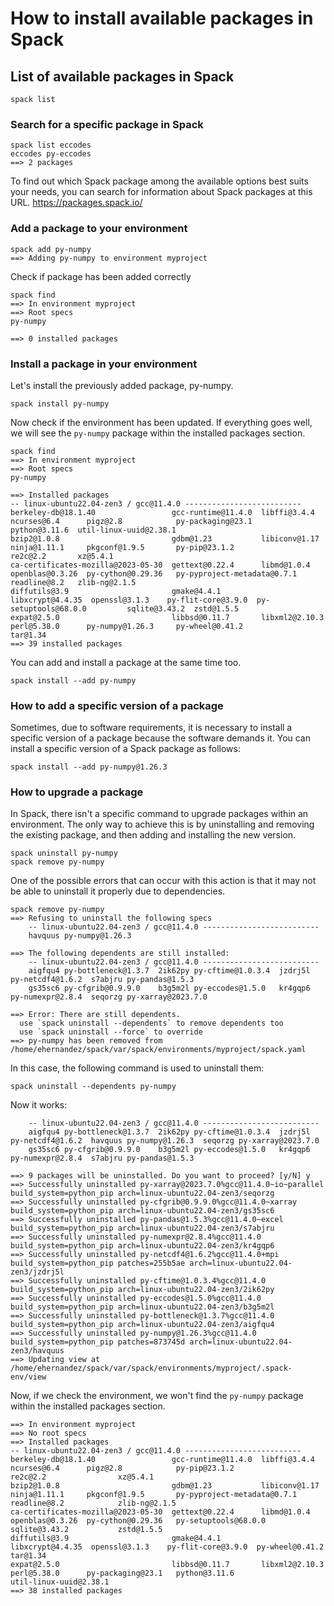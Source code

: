# How to install available packages in Spack

## List of available packages in Spack
```
spack list
```
### Search for a specific package in Spack
```
spack list eccodes
eccodes py-eccodes
==> 2 packages
```
To find out which Spack package among the available options best suits your needs, you can search for information about Spack packages at this URL.
https://packages.spack.io/

### Add a package to your environment

```
spack add py-numpy
==> Adding py-numpy to environment myproject
```
Check if package has been added correctly
```
spack find
==> In environment myproject
==> Root specs
py-numpy 

==> 0 installed packages
```

### Install a package in your environment

Let's install the previously added package, py-numpy.
```
spack install py-numpy
```
Now check if the environment has been updated. If everything goes well, we will see the `py-numpy` package within the installed packages section.
```
spack find
==> In environment myproject
==> Root specs
py-numpy 

==> Installed packages
-- linux-ubuntu22.04-zen3 / gcc@11.4.0 --------------------------
berkeley-db@18.1.40                 gcc-runtime@11.4.0  libffi@3.4.4      ncurses@6.4      pigz@2.8            py-packaging@23.1            python@3.11.6  util-linux-uuid@2.38.1
bzip2@1.0.8                         gdbm@1.23           libiconv@1.17     ninja@1.11.1     pkgconf@1.9.5       py-pip@23.1.2                re2c@2.2       xz@5.4.1
ca-certificates-mozilla@2023-05-30  gettext@0.22.4      libmd@1.0.4       openblas@0.3.26  py-cython@0.29.36   py-pyproject-metadata@0.7.1  readline@8.2   zlib-ng@2.1.5
diffutils@3.9                       gmake@4.4.1         libxcrypt@4.4.35  openssl@3.1.3    py-flit-core@3.9.0  py-setuptools@68.0.0         sqlite@3.43.2  zstd@1.5.5
expat@2.5.0                         libbsd@0.11.7       libxml2@2.10.3    perl@5.38.0      py-numpy@1.26.3     py-wheel@0.41.2              tar@1.34
==> 39 installed packages
```
You can add and install a package at the same time too.
```
spack install --add py-numpy
```
### How to add a specific version of a package

Sometimes, due to software requirements, it is necessary to install a specific version of a package because the software demands it. 
You can install a specific version of a Spack package as follows:

```
spack install --add py-numpy@1.26.3
```
### How to upgrade a package

In Spack, there isn't a specific command to upgrade packages within an environment. 
The only way to achieve this is by uninstalling and removing the existing package, and then adding and installing the new version.

```
spack uninstall py-numpy
spack remove py-numpy
```
One of the possible errors that can occur with this action is that it may not be able to uninstall it properly due to dependencies. 

```
spack remove py-numpy
==> Refusing to uninstall the following specs
    -- linux-ubuntu22.04-zen3 / gcc@11.4.0 --------------------------
    havquus py-numpy@1.26.3

==> The following dependents are still installed:
    -- linux-ubuntu22.04-zen3 / gcc@11.4.0 --------------------------
    aigfqu4 py-bottleneck@1.3.7  2ik62py py-cftime@1.0.3.4  jzdrj5l py-netcdf4@1.6.2  s7abjru py-pandas@1.5.3
    gs35sc6 py-cfgrib@0.9.9.0    b3g5m2l py-eccodes@1.5.0   kr4gqp6 py-numexpr@2.8.4  seqorzg py-xarray@2023.7.0

==> Error: There are still dependents.
  use `spack uninstall --dependents` to remove dependents too
  use `spack uninstall --force` to override
==> py-numpy has been removed from /home/ehernandez/spack/var/spack/environments/myproject/spack.yaml
```
In this case, the following command is used to uninstall them:
```
spack uninstall --dependents py-numpy
```
Now it works:
```
    -- linux-ubuntu22.04-zen3 / gcc@11.4.0 --------------------------
    aigfqu4 py-bottleneck@1.3.7  2ik62py py-cftime@1.0.3.4  jzdrj5l py-netcdf4@1.6.2  havquus py-numpy@1.26.3  seqorzg py-xarray@2023.7.0
    gs35sc6 py-cfgrib@0.9.9.0    b3g5m2l py-eccodes@1.5.0   kr4gqp6 py-numexpr@2.8.4  s7abjru py-pandas@1.5.3

==> 9 packages will be uninstalled. Do you want to proceed? [y/N] y
==> Successfully uninstalled py-xarray@2023.7.0%gcc@11.4.0~io~parallel build_system=python_pip arch=linux-ubuntu22.04-zen3/seqorzg
==> Successfully uninstalled py-cfgrib@0.9.9.0%gcc@11.4.0~xarray build_system=python_pip arch=linux-ubuntu22.04-zen3/gs35sc6
==> Successfully uninstalled py-pandas@1.5.3%gcc@11.4.0~excel build_system=python_pip arch=linux-ubuntu22.04-zen3/s7abjru
==> Successfully uninstalled py-numexpr@2.8.4%gcc@11.4.0 build_system=python_pip arch=linux-ubuntu22.04-zen3/kr4gqp6
==> Successfully uninstalled py-netcdf4@1.6.2%gcc@11.4.0+mpi build_system=python_pip patches=255b5ae arch=linux-ubuntu22.04-zen3/jzdrj5l
==> Successfully uninstalled py-cftime@1.0.3.4%gcc@11.4.0 build_system=python_pip arch=linux-ubuntu22.04-zen3/2ik62py
==> Successfully uninstalled py-eccodes@1.5.0%gcc@11.4.0 build_system=python_pip arch=linux-ubuntu22.04-zen3/b3g5m2l
==> Successfully uninstalled py-bottleneck@1.3.7%gcc@11.4.0 build_system=python_pip arch=linux-ubuntu22.04-zen3/aigfqu4
==> Successfully uninstalled py-numpy@1.26.3%gcc@11.4.0 build_system=python_pip patches=873745d arch=linux-ubuntu22.04-zen3/havquus
==> Updating view at /home/ehernandez/spack/var/spack/environments/myproject/.spack-env/view
```
Now, if we check the environment, we won't find the `py-numpy` package within the installed packages section.
```
==> In environment myproject
==> No root specs
==> Installed packages
-- linux-ubuntu22.04-zen3 / gcc@11.4.0 --------------------------
berkeley-db@18.1.40                 gcc-runtime@11.4.0  libffi@3.4.4      ncurses@6.4      pigz@2.8            py-pip@23.1.2                re2c@2.2                xz@5.4.1
bzip2@1.0.8                         gdbm@1.23           libiconv@1.17     ninja@1.11.1     pkgconf@1.9.5       py-pyproject-metadata@0.7.1  readline@8.2            zlib-ng@2.1.5
ca-certificates-mozilla@2023-05-30  gettext@0.22.4      libmd@1.0.4       openblas@0.3.26  py-cython@0.29.36   py-setuptools@68.0.0         sqlite@3.43.2           zstd@1.5.5
diffutils@3.9                       gmake@4.4.1         libxcrypt@4.4.35  openssl@3.1.3    py-flit-core@3.9.0  py-wheel@0.41.2              tar@1.34
expat@2.5.0                         libbsd@0.11.7       libxml2@2.10.3    perl@5.38.0      py-packaging@23.1   python@3.11.6                util-linux-uuid@2.38.1
==> 38 installed packages
```






